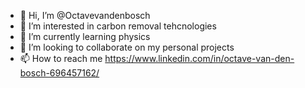 - 👋 Hi, I’m @Octavevandenbosch
- 👀 I’m interested in carbon removal tehcnologies
- 🌱 I’m currently learning physics
- 💞️ I’m looking to collaborate on my personal projects
- 📫 How to reach me https://www.linkedin.com/in/octave-van-den-bosch-696457162/

<!---
Octavevandenbosch/Octavevandenbosch is a ✨ special ✨ repository because its `README.md` (this file) appears on your GitHub profile.
You can click the Preview link to take a look at your changes.
--->
